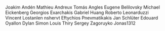 Joakim Andén
Mathieu Andreux
Tomás Angles
Eugene Belilovsky
Michael Eickenberg
Georgios Exarchakis
Gabriel Huang
Roberto Leonarduzzi
Vincent Lostanlen
nshervt
Eftychios Pnevmatikakis
Jan Schlüter
Edouard Oyallon
Dylan Simon
Louis Thiry
Sergey Zagoruyko
Jonas1312
